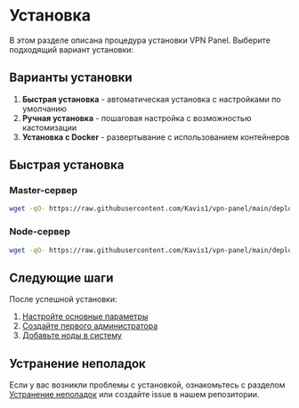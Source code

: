 # Установка

В этом разделе описана процедура установки VPN Panel. Выберите подходящий вариант установки:

## Варианты установки

1. **Быстрая установка** - автоматическая установка с настройками по умолчанию
2. **Ручная установка** - пошаговая настройка с возможностью кастомизации
3. **Установка с Docker** - развертывание с использованием контейнеров

## Быстрая установка

### Master-сервер

```bash
wget -qO- https://raw.githubusercontent.com/Kavis1/vpn-panel/main/deploy/install_master.sh | bash
```

### Node-сервер

```bash
wget -qO- https://raw.githubusercontent.com/Kavis1/vpn-panel/main/deploy/install_node.sh | bash
```

## Следующие шаги

После успешной установки:

1. [Настройте основные параметры](../configuration/README.md)
2. [Создайте первого администратора](../admin/users.md#создание-администратора)
3. [Добавьте ноды в систему](../admin/nodes.md#добавление-новой-ноды)

## Устранение неполадок

Если у вас возникли проблемы с установкой, ознакомьтесь с разделом [Устранение неполадок](./troubleshooting.md) или создайте issue в нашем репозитории.

